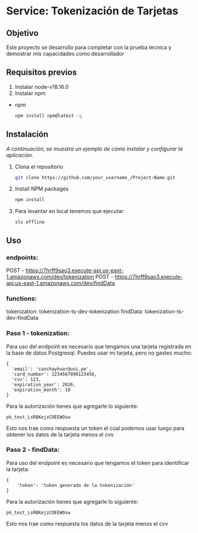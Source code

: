 # Service: Tokenización de Tarjetas

## Objetivo

Este proyecto se desarrollo para completar con la prueba tecnica y demostrar mis capacidades como desarrollador

## Requisitos previos

1. Instalar node-v18.16.0
2. Instalar npm
* npm
  ```sh
  npm install npm@latest -g
  ```

## Instalación

_A continuación, se muestra un ejemplo de cómo instalar y configurar la aplicación._

1. Clona el repositorio
   ```sh
   git clone https://github.com/your_username_/Project-Name.git
   ```
2. Install NPM packages
   ```sh
   npm install
   ```
7. Para levantar en local tenemos que ejecutar:
   ```
   sls offline
   ```
    
    
## Uso

### endpoints:

  POST - https://7hrff9sao3.execute-api.us-east-1.amazonaws.com/dev/tokenization
  POST - https://7hrff9sao3.execute-api.us-east-1.amazonaws.com/dev/findData

### functions:

  tokenization: tokenization-ts-dev-tokenization
  findData: tokenization-ts-dev-findData

### Paso 1 - tokenization:
Para uso del endpoint es necesario que tengamos una tarjeta registrada en la base de datos Postgresql. Puedes usar mi tarjeta, pero no gastes mucho:

```body
{
  'email': 'canchayhuar@uni.pe',
  'card_number': 1234567890123456,
  'cvv': 123,
  'expiration_year': 2026,
  'expiration_month': 10
}
``` 

Para la autorización tienes que agregarle lo siguiente:

```header
pk_test_LsRBKejzCOEEWOsw
``` 

Esto nos trae como respuesta un token el cúal podemos usar luego para obtener los datos de la tarjeta menos el cvv

### Paso 2 - findData:
Para uso  del endpoint es necesario que tengamos el token para identificar la tarjeta:

```body
{
    'token': 'token generado de la tokenización'
}
``` 

Para la autorización tienes que agregarle lo siguiente:

```header
pk_test_LsRBKejzCOEEWOsw
``` 

Esto nos trae como respuesta los datos de la tarjeta menos el cvv


